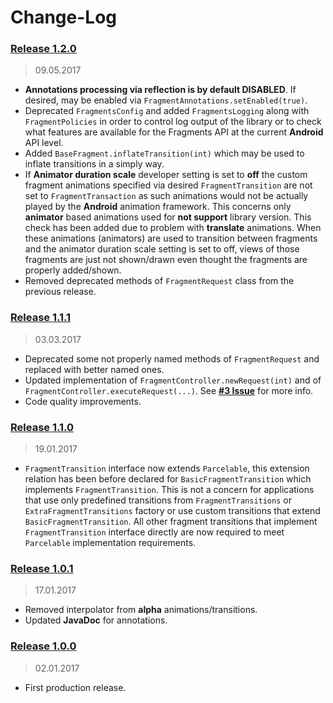 Change-Log
===============

### [Release 1.2.0](https://github.com/universum-studios/android_fragments/releases/tag/1.2.0) ###
> 09.05.2017

- **Annotations processing via reflection is by default DISABLED**. If desired, may be enabled via
  `FragmentAnnotations.setEnabled(true)`.
- Deprecated `FragmentsConfig` and added `FragmentsLogging` along with `FragmentPolicies` in order
  to control log output of the library or to check what features are available for the Fragments
  API at the current **Android** API level.
- Added `BaseFragment.inflateTransition(int)` which may be used to inflate transitions in a simply way.
- If **Animator duration scale** developer setting is set to **off** the custom fragment animations
  specified via desired `FragmentTransition` are not set to `FragmentTransaction` as such animations
  would not be actually played by the **Android** animation framework. This concerns only **animator**
  based animations used for **not support** library version. This check has been added due to problem
  with **translate** animations. When these animations (animators) are used to transition between
  fragments and the animator duration scale setting is set to off, views of those fragments are just
  not shown/drawn even thought the fragments are properly added/shown.
- Removed deprecated methods of `FragmentRequest` class from the previous release.

### [Release 1.1.1](https://github.com/universum-studios/android_fragments/releases/tag/1.1.1) ###
> 03.03.2017

- Deprecated some not properly named methods of `FragmentRequest` and replaced with better named ones.
- Updated implementation of `FragmentController.newRequest(int)` and of `FragmentController.executeRequest(...)`.
  See **[#3 Issue](https://github.com/universum-studios/android_fragments/issues/3)** for more info.
- Code quality improvements.

### [Release 1.1.0](https://github.com/universum-studios/android_fragments/releases/tag/1.1.0) ###
> 19.01.2017

- `FragmentTransition` interface now extends `Parcelable`, this extension relation has been before
  declared for `BasicFragmentTransition` which implements `FragmentTransition`. This is not a concern
  for applications that use only predefined transitions from `FragmentTransitions` or `ExtraFragmentTransitions`
  factory or use custom transitions that extend `BasicFragmentTransition`. All other fragment transitions
  that implement `FragmentTransition` interface directly are now required to meet `Parcelable`
  implementation requirements.

### [Release 1.0.1](https://github.com/universum-studios/android_fragments/releases/tag/1.0.1) ###
> 17.01.2017

- Removed interpolator from **alpha** animations/transitions.
- Updated **JavaDoc** for annotations.

### [Release 1.0.0](https://github.com/universum-studios/android_fragments/releases/tag/1.0.0) ###
> 02.01.2017

- First production release.
